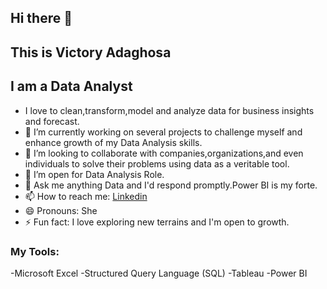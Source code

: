 ## Hi there 👋

## This is Victory Adaghosa

## I am a Data Analyst

- I love to clean,transform,model and analyze data for business insights and forecast.
- 🔭 I’m currently working on several projects to challenge myself and enhance growth of my Data Analysis skills.
- 👯 I’m looking to collaborate with companies,organizations,and even individuals to solve their problems using data as a veritable tool.
- 🤔 I’m open for Data Analysis Role.
- 💬 Ask me anything Data and I'd respond promptly.Power BI is my forte.
- 📫 How to reach me: [Linkedin](https://www.linkedin.com/in/victory-adaghosa-983a4010a/)
- 😄 Pronouns: She
- ⚡ Fun fact: I love exploring new terrains and I'm open to growth.
  
### My Tools:
-Microsoft Excel
-Structured Query Language (SQL)
-Tableau
-Power BI
